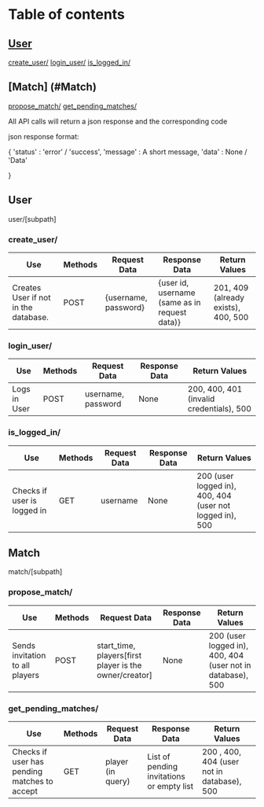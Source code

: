 # Table of contents
## [User](#User)
[create_user/](#create_user/)
[login_user/](#login_user/)
[is_logged_in/](#is_logged_in/)

## [Match] (#Match)
[propose_match/](#propose_match/)
[get_pending_matches/](#get_pending_matches/)

All API calls will return a json response and the corresponding code

json response format:

{
    'status' : 'error' / 'success',
    'message' : A short message,
    'data' : None / 'Data'

}
## User

user/[subpath]

### create_user/

| Use | Methods | Request Data | Response Data | Return Values|
| --- | --- | --- | ---| ---|
| Creates User if not in the database. | POST | {username, password} | {user id, username (same as in request data)} |  201, 409 (already exists), 400, 500 |


### login_user/

| Use | Methods | Request Data | Response Data | Return Values|
| --- | --- | --- | ---| ---|
| Logs in User| POST | username, password | None |200, 400, 401 (invalid credentials), 500|


### is_logged_in/

| Use | Methods | Request Data | Response Data | Return Values|
| --- | --- | --- | ---| ---|
| Checks if user is logged in | GET | username | None |  200 (user logged in), 400, 404 (user not logged in), 500|


## Match

match/[subpath]

### propose_match/

| Use | Methods | Request Data | Response Data | Return Values|
| --- | --- | --- | ---| ---|
| Sends invitation to all players | POST | start_time, players[first player is the owner/creator] | None |  200 (user logged in), 400, 404 (user not in database), 500|

### get_pending_matches/

| Use | Methods | Request Data | Response Data | Return Values|
| --- | --- | --- | ---| ---|
| Checks if user has pending matches to accept | GET | player (in query) | List of pending invitations or empty list |  200 , 400, 404 (user not in database), 500|